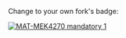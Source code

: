 Change to your own fork's badge:

[![MAT-MEK4270 mandatory 1](https://github.com/MATMEK-4270/matmek4270-mandatory1/actions/workflows/main.yml/badge.svg)](https://github.com/odin107/mandatory1/actions/workflows/main.yml)
